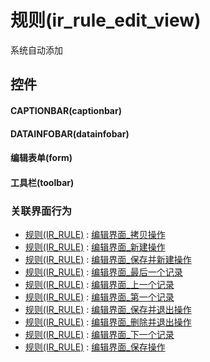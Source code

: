 # 规则(ir_rule_edit_view)  <!-- {docsify-ignore-all} -->


系统自动添加



## 控件
#### CAPTIONBAR(captionbar)
#### DATAINFOBAR(datainfobar)
#### 编辑表单(form)
#### 工具栏(toolbar)


### 关联界面行为
  * [规则(IR_RULE)](module/base/ir_rule) : [编辑界面_拷贝操作](module/base/ir_rule#界面行为)
  * [规则(IR_RULE)](module/base/ir_rule) : [编辑界面_新建操作](module/base/ir_rule#界面行为)
  * [规则(IR_RULE)](module/base/ir_rule) : [编辑界面_保存并新建操作](module/base/ir_rule#界面行为)
  * [规则(IR_RULE)](module/base/ir_rule) : [编辑界面_最后一个记录](module/base/ir_rule#界面行为)
  * [规则(IR_RULE)](module/base/ir_rule) : [编辑界面_上一个记录](module/base/ir_rule#界面行为)
  * [规则(IR_RULE)](module/base/ir_rule) : [编辑界面_第一个记录](module/base/ir_rule#界面行为)
  * [规则(IR_RULE)](module/base/ir_rule) : [编辑界面_保存并退出操作](module/base/ir_rule#界面行为)
  * [规则(IR_RULE)](module/base/ir_rule) : [编辑界面_删除并退出操作](module/base/ir_rule#界面行为)
  * [规则(IR_RULE)](module/base/ir_rule) : [编辑界面_下一个记录](module/base/ir_rule#界面行为)
  * [规则(IR_RULE)](module/base/ir_rule) : [编辑界面_保存操作](module/base/ir_rule#界面行为)

<script>
 const { createApp } = Vue
  createApp({
    data() {
      return {

      }
    }
  }).use(ElementPlus).mount('#app')
</script>